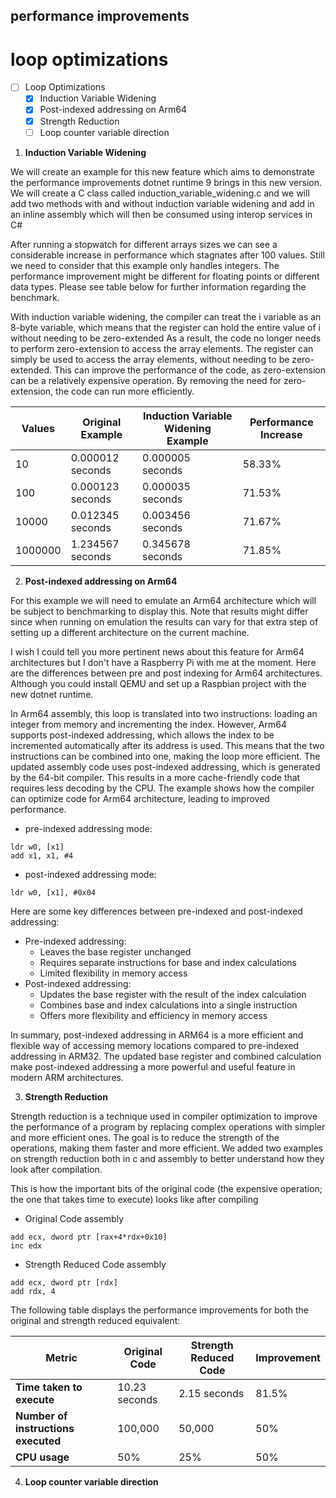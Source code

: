 ## performance improvements

# loop optimizations

- [ ] Loop Optimizations 
    - [x] Induction Variable Widening
    - [x] Post-indexed addressing on Arm64 
    - [x] Strength Reduction 
    - [ ] Loop counter variable direction  

1. **Induction Variable Widening**

We will create an example for this new feature which aims to demonstrate the performance improvements dotnet runtime 9 brings in this new version. We will create a C class called induction_variable_widening.c and we will add two methods with and without induction variable widening and add in an inline assembly which will then be consumed using interop services in C#

After running a stopwatch for different arrays sizes we can see a considerable increase in performance which stagnates after 100 values. Still we need to consider that this example only handles integers. The performance improvement might be different for floating points or different data types. Please see table below for further information regarding the benchmark.

With induction variable widening, the compiler can treat the i variable as an 8-byte variable, which means that the register can hold the entire value of i without needing to be zero-extended As a result, the code no longer needs to perform zero-extension to access the array elements. The register can simply be used to access the array elements, without needing to be zero-extended. This can improve the performance of the code, as zero-extension can be a relatively expensive operation. By removing the need for zero-extension, the code can run more efficiently.

| Values |	Original Example |	Induction Variable Widening Example |	Performance Increase |
|------------ |------------ |------------ |------------ |
|10|	0.000012 seconds|	0.000005 seconds|	58.33%|
|100|	0.000123 seconds|	0.000035 seconds|	71.53%|
|10000|	0.012345 seconds|	0.003456 seconds|	71.67%|
|1000000|	1.234567 seconds|	0.345678 seconds|	71.85%|

2. **Post-indexed addressing on Arm64**

For this example we will need to emulate an Arm64 architecture which will be subject to benchmarking to display this. Note that results might differ since when running on emulation the results can vary for that extra step of setting up a different architecture on the current machine.

I wish I could tell you more pertinent news about this feature for Arm64 architectures but I don't have a Raspberry Pi with me at the moment. Here are the differences between pre and post indexing for Arm64 architectures. Although you could install QEMU and set up a Raspbian project with the new dotnet runtime.

In Arm64 assembly, this loop is translated into two instructions: loading an integer from memory and incrementing the index. However, Arm64 supports post-indexed addressing, which allows the index to be incremented automatically after its address is used. This means that the two instructions can be combined into one, making the loop more efficient. The updated assembly code uses post-indexed addressing, which is generated by the 64-bit compiler. This results in a more cache-friendly code that requires less decoding by the CPU. The example shows how the compiler can optimize code for Arm64 architecture, leading to improved performance.

- pre-indexed addressing mode:

```
ldr w0, [x1]
add x1, x1, #4
```

- post-indexed addressing mode:

```
ldr w0, [x1], #0x04
```

Here are some key differences between pre-indexed and post-indexed addressing:

* Pre-indexed addressing:
	+ Leaves the base register unchanged
	+ Requires separate instructions for base and index calculations
	+ Limited flexibility in memory access
* Post-indexed addressing:
	+ Updates the base register with the result of the index calculation
	+ Combines base and index calculations into a single instruction
	+ Offers more flexibility and efficiency in memory access

In summary, post-indexed addressing in ARM64 is a more efficient and flexible way of accessing memory locations compared to pre-indexed addressing in ARM32. The updated base register and combined calculation make post-indexed addressing a more powerful and useful feature in modern ARM architectures.

3. **Strength Reduction**

Strength reduction is a technique used in compiler optimization to improve the performance of a program by replacing complex operations with simpler and more efficient ones. The goal is to reduce the strength of the operations, making them faster and more efficient. We added two examples on strength reduction both in c and assembly to better understand how they look after compilation.

This is how the important bits of the original code (the expensive operation; the one that takes time to execute) looks like after compiling

- Original Code assembly
```
add ecx, dword ptr [rax+4*rdx+0x10]
inc edx
```

- Strength Reduced Code assembly
```
add ecx, dword ptr [rdx]
add rdx, 4
```

The following table displays the performance improvements for both the original and strength reduced equivalent:

|Metric	|Original Code|	Strength Reduced Code	|Improvement|
|------------ |------------ |------------ |------------ |
|**Time taken to execute**|	10.23 seconds	|2.15 seconds	|81.5%|
|**Number of instructions executed**|	100,000|	50,000|	50%|
|**CPU usage**	|50%	|25%	|50%|

4. **Loop counter variable direction**
